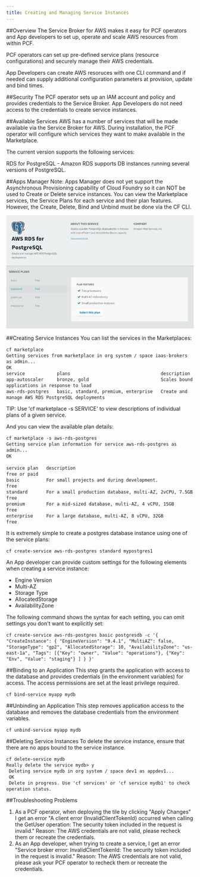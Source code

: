 ```yaml
---
title: Creating and Managing Service Instances
---
```



##Overview
The Service Broker for AWS makes it easy for PCF operators and App developers to set up, operate and scale AWS resources from within PCF. 

PCF operators can set up pre-defined service plans (resource configurations) and securely manage their AWS credentials. 

App Developers can create AWS resoruces with one CLI command and if needed can supply additional configuration parameters at provision, update and bind times.  

##Security
The PCF operator sets up an IAM account and policy and provides credentials to the Service Broker. App Developers do not need access to the credentials to create service instances. 


##Available Services
AWS has a number of services that will be made available via the Service Broker for AWS. 
During installation, the PCF operator will configure which services they want to make available in the Marketplace. 

The current version supports the following services:

RDS for PostgreSQL - Amazon RDS supports DB instances running several versions of PostgreSQL. 


##Apps Manager
Note: Apps Manager does not yet support the Asynchronous Provisioning capability of Cloud Foundry so it can NOT be used to Create or Delete service instances. You can view the Marketplace services, the Service Plans for each service and their plan features. However, the Create, Delete, Bind and Unbind must be done via the CF CLI.  

<img src="images/aws-sb-appsmgr-serviceplans.png"  />


##Creating Service Instances
You can list the services in the Marketplaces:

    cf marketplace
    Getting services from marketplace in org system / space iaas-brokers as admin...
    OK
    service            plans                                  description   
    app-autoscaler     bronze, gold                           Scales bound applications in response to load   
    aws-rds-postgres   basic, standard, premium, enterprise   Create and manage AWS RDS PostgreSQL deployments   

TIP:  Use 'cf marketplace -s SERVICE' to view descriptions of individual plans of a given service.


And you can view the available plan details:

    cf marketplace -s aws-rds-postgres
    Getting service plan information for service aws-rds-postgres as admin...
    OK

    service plan   description                                               free or paid   
    basic          For small projects and during development.                free   
    standard       For a small production database, multi-AZ, 2vCPU, 7.5GB   free   
    premium        For a mid-sized database, multi-AZ, 4 vCPU, 15GB          free   
    enterprise     For a large database, multi-AZ, 8 vCPU, 32GB              free


It is extremely simple to create a postgres database instance using one of the service plans:

    cf create-service aws-rds-postgres standard mypostgres1

An App developer can provide custom settings for the following elements when creating a service instance:

* Engine Version
* Multi-AZ
* Storage Type
* AllocatedStorage
* AvailabilityZone

The following command shows the syntax for each setting, you can omit settings you don't want to explicitly set:

    cf create-service aws-rds-postgres basic postgresdb -c '{ "CreateInstance": { "EngineVersion": "9.4.1", "MultiAZ": false, "StorageType": "gp2", "AllocatedStorage": 10, "AvailabilityZone": "us-east-1a", "Tags": [{"Key": "owner", "Value": "operations"}, {"Key": "Env", "Value": "staging"} ] } }'


##Binding to an Application
This step grants the application with access to the database and provides credentials (in the environment variables) for access. 
The access permissions are set at the least privilege required.  

    cf bind-service myapp mydb


##Unbinding an Application
This step removes application access to the database and removes the database credentials from the environment variables. 

    cf unbind-service myapp mydb

##Deleting Service Instances
To delete the service instance, ensure that there are no apps bound to the service instance.  

    cf delete-service mydb
    Really delete the service mydb> y
     Deleting service mydb in org system / space dev1 as appdev1...
     OK
     Delete in progress. Use 'cf services' or 'cf service mydb1' to check operation status.



##Troubleshooting Problems
1. As a PCF operator, when deploying the tile by clicking "Apply Changes" I get an error "A client error (InvalidClientTokenId) occurred when calling the GetUser operation: The security token included in the request is invalid." Reason: The AWS credentials are not valid, please recheck them or recreate the credentials. 
2. As an App developer, when trying to create a service, I get an error "Service broker error: InvalidClientTokenId: The security token included in the request is invalid." Reason: The AWS credentials are not valid, please ask your PCF operator to recheck them or recreate the credentials.




